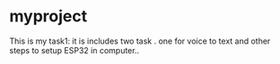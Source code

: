 # myproject
This is my task1: it is includes two task . one for voice to text and other steps to setup ESP32 in computer..
